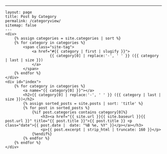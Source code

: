 ---
    layout: page
    title: Post by Category
    permalink: /categoryview/
    sitemap: false
    ---
    <div>
        {% assign categories = site.categories | sort %}
        {% for category in categories %}
            <span class="site-tag">
                <a href="#{{ category | first | slugify }}">
                        {{ category[0] | replace:'-', ' ' }} ({{ category | last | size }})
                </a>
            </span>
        {% endfor %}
    </div>
    <div id="index">
        {% for category in categories %}
            <a name="{{ category[0] }}"></a>
            <h2>{{ category[0] | replace:'-', ' ' }} ({{ category | last | size }})</h2>
            {% assign sorted_posts = site.posts | sort: 'title' %}
            {% for post in sorted_posts %}
                {%if post.categories contains category[0]%}
                    <h3><a href="{{ site.url }}{{ site.baseurl }}{{ post.url }}" title="{{ post.title }}">{{ post.title }} <p class="date">{{ post.date |  date: "%B %e, %Y" }}</p></a></h3>
                    <p>{{ post.excerpt | strip_html | truncate: 160 }}</p>
                {%endif%}
            {% endfor %}
        {% endfor %}
    </div>